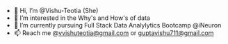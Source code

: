 - 👋 Hi, I’m @Vishu-Teotia (She)
- 👀 I’m interested in the Why's and How's of data
- 🌱 I’m currently pursuing Full Stack Data Analylytics Bootcamp @iNeuron
- 📫 Reach me @vvishuteotia@gmail.com or guptavishu711@gmail.com 

<!---
Vishu-Teotia/Vishu-Teotia is a ✨ special ✨ repository because its `README.md` (this file) appears on your GitHub profile.
You can click the Preview link to take a look at your changes.
--->
